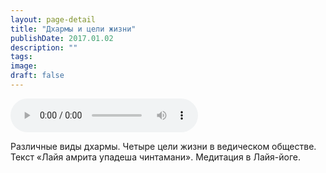 ```yaml
---
layout: page-detail
title: "Дхармы и цели жизни"
publishDate: 2017.01.02
description: ""
tags:
image:
draft: false
---
```


<audio title="2017.01.02 - Дхармы и цели жизни.mp3" src="/upload/iblock/266/266cdad25825d8ee40064880bec1975b.mp3" controls=""></audio>

 Различные виды дхармы. Четыре цели жизни в ведическом обществе. Текст «Лайя амрита упадеша чинтамани». Медитация в Лайя-йоге. 

  
